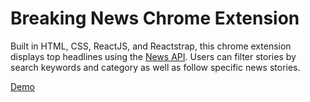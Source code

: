 # Breaking News Chrome Extension
Built in HTML, CSS, ReactJS, and Reactstrap, this chrome extension displays top headlines using the <a href="https://newsapi.org/">News API</a>. Users can filter stories by search keywords and category as well as follow specific news stories.

<a href="https://monicatang.github.io/news-extension/"> Demo </a>
